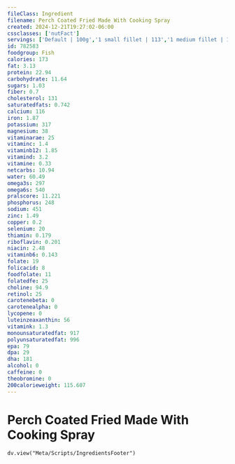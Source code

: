 ```yaml
---
fileClass: Ingredient
filename: Perch Coated Fried Made With Cooking Spray
created: 2024-12-21T19:27:02-06:00
cssclasses: ['nutFact']
servings: ['Default | 100g','1 small fillet | 113','1 medium fillet | 170','1 large fillet | 255','1 small perch (yield after cooking, bone removed) | 82','1 medium perch (yield after cooking, bone removed) | 122','1 large perch (yield after cooking, bone removed) | 163','1 small bass (yield after cooking, bone removed) | 82','1 medium bass (yield after cooking, bone removed) | 163','1 large bass (yield after cooking, bone removed) | 490']
id: 782583
foodgroup: Fish
calories: 173
fat: 3.13
protein: 22.94
carbohydrate: 11.64
sugars: 1.03
fiber: 0.7
cholesterol: 131
saturatedfats: 0.742
calcium: 116
iron: 1.87
potassium: 317
magnesium: 38
vitaminarae: 25
vitaminc: 1.4
vitaminb12: 1.85
vitamind: 3.2
vitamine: 0.33
netcarbs: 10.94
water: 60.49
omega3s: 297
omega6s: 540
pralscore: 11.221
phosphorus: 248
sodium: 451
zinc: 1.49
copper: 0.2
selenium: 20
thiamin: 0.179
riboflavin: 0.201
niacin: 2.48
vitaminb6: 0.143
folate: 19
folicacid: 8
foodfolate: 11
folatedfe: 25
choline: 94.9
retinol: 25
carotenebeta: 0
carotenealpha: 0
lycopene: 0
luteinzeaxanthin: 56
vitamink: 1.3
monounsaturatedfat: 917
polyunsaturatedfat: 996
epa: 79
dpa: 29
dha: 181
alcohol: 0
caffeine: 0
theobromine: 0
200calorieweight: 115.607
---
```


# Perch Coated Fried Made With Cooking Spray

```dataviewjs
dv.view("Meta/Scripts/IngredientsFooter")
```